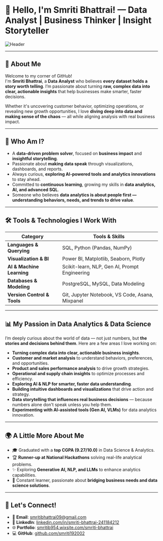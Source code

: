 # 🚀 Hello, I'm Smriti Bhattrai! — Data Analyst | Business Thinker | Insight Storyteller  

![Header](https://capsule-render.vercel.app/api?type=waving&color=gradient&height=200&section=header&text=Smriti%20Bhattrai&fontSize=40&fontAlignY=35&desc=Data%20Analyst%20|%20Data%20Storytelling%20|%20Business%20Insights&descAlignY=55)

---

## 👋 About Me  

Welcome to my corner of GitHub!  
I'm **Smriti Bhattrai**, a **Data Analyst** who believes **every dataset holds a story worth telling**. I’m passionate about turning **raw, complex data into clear, actionable insights** that help businesses make smarter, faster decisions.  

Whether it's uncovering customer behavior, optimizing operations, or revealing new growth opportunities, I love **diving deep into data and making sense of the chaos** — all while aligning analysis with real business impact.  

---

## 🌟 Who Am I?  

- A **data-driven problem solver**, focused on **business impact** and **insightful storytelling**.  
- Passionate about **making data speak** through visualizations, dashboards, and reports.  
- Always curious, **exploring AI-powered tools and analytics innovations** to stay ahead.  
- Committed to **continuous learning**, growing my skills in **data analytics, AI, and advanced SQL**.  
- Someone who believes **data analytics is about people first — understanding behaviors, needs, and trends to drive value**.  

---

## 🛠️ Tools & Technologies I Work With  

| Category                     | Tools & Skills                                           |
|-----------------------------|---------------------------------------------------------|
| **Languages & Querying**     | SQL, Python (Pandas, NumPy)                             |
| **Visualization & BI**       | Power BI, Matplotlib, Seaborn, Plotly                    |
| **AI & Machine Learning**    | Scikit-learn, NLP, Gen AI, Prompt Engineering            |
| **Databases & Modeling**     | PostgreSQL, MySQL, Data Modeling                        |
| **Version Control & Tools**  | Git, Jupyter Notebook, VS Code, Asana, Mixpanel         |

---

## 📊 My Passion in Data Analytics & Data Science  

I’m deeply curious about the world of data — not just numbers, but **the stories and decisions behind them**. Here are a few areas I love working on:  

- **Turning complex data into clear, actionable business insights**.  
- **Customer and market analysis** to understand behaviors, preferences, and opportunities.  
- **Product and sales performance analysis** to drive growth strategies.  
- **Operational and supply chain insights** to optimize processes and efficiency.  
- **Exploring AI & NLP for smarter, faster data understanding**.  
- **Building intuitive dashboards and visualizations** that drive action and strategy.  
- **Data storytelling that influences real business decisions** — because numbers alone don't speak unless you help them.  
- **Experimenting with AI-assisted tools (Gen AI, VLMs)** for data analytics innovation.  

---

## 🌍 A Little More About Me  

- 🎓 Graduated with a **top CGPA (9.27/10.0)** in Data Science & Analytics.  
- 🏆 **Runner-up at National Hackathons** solving real-life analytical problems.  
- ✨ Exploring **Generative AI, NLP, and LLMs** to enhance analytics capabilities.  
- 🧠 Constant learner, passionate about **bridging business needs and data science solutions**.  

---

## 💬 Let's Connect!  

- 📧 **Email**: [smritibhattrai09@gmail.com](mailto:smritibhattrai09@gmail.com)  
- 💼 **LinkedIn**: [linkedin.com/in/smriti-bhattrai-241184212](https://www.linkedin.com/in/smriti-bhattrai-241184212)  
- 🌐 **Portfolio**: [smritib954.wixsite.com/smriti-bhattrai](https://smritib954.wixsite.com/smriti-bhattrai)  
- 💻 **GitHub**: [github.com/smriti192002](https://github.com/smriti192002)  

